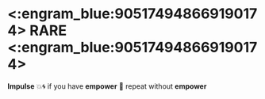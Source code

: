 # <:engram_blue:905174948669190174> RARE <:engram_blue:905174948669190174>

**Impulse** :boom::cyclone: if you have __empower__ 🔀 repeat without __empower__
